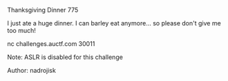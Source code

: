 Thanksgiving Dinner
775

I just ate a huge dinner. I can barley eat anymore... so please don't give me too much!

nc challenges.auctf.com 30011

Note: ASLR is disabled for this challenge

Author: nadrojisk
